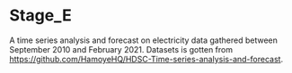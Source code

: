 # Stage_E
A time series analysis and forecast on electricity data gathered between September 2010 and February 2021. Datasets is gotten from https://github.com/HamoyeHQ/HDSC-Time-series-analysis-and-forecast.
